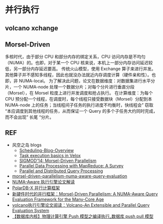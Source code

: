 # 并行执行

## volcano xchange


## Morsel-Driven 

多核时代，由于部分 CPU 和部分内存的绑定关系，CPU 访问内存是不均匀（NUMA）的。也即，对于某一个 CPU 核来说，本机上一部分内存访问延迟较低，另一部分内存延迟要高。
传统火山模型，使用 Exchange 算子来进行并发。其他算子并不感知多线程，因此也就没办法就近内存调度计算（硬件亲和性）。也即，非 NUMA-local。
为了解决此问题，论文在数据维度：对数据集进行水平分片，一个 NUMA-node 处理一个数据分片；对每个分片进行垂直分段（Morsel），在 Morsel 粒度上进行并发调度和抢占执行。
在计算维度：为每个 CPU 预分配一个线程，在调度时，每个线程只接受数据块（Morsel）分配到本 NUMA-node 上的任务；当线程间子任务的执行进度不均衡时，快线程会” 窃取 “本应调度到其他线程的任务，从而保证一个 Query 的多个子任务大约同时完成，而不会出现” 长尾 “分片。


## REF

- 风空之岛 blogs
    - [Scheduling-Blog-Overview](http://47.241.45.216/2022/05/29/Scheduling-Blog-Overview/)
    - [Task execution basics in Velox](http://47.241.45.216/2024/06/22/Task-execution-basics-in-Velox/)
    - [SIGMOD'14: Morsel-Driven Parallelism](http://47.241.45.216/2023/11/03/SIGMOD-14-Morsel-Driven-Parallelism/)
    - [Parallel Data Processing with MapReduce: A Survey](http://47.241.45.216/2023/06/14/Parallel-Data-Processing-with-MapReduce-A-Survey/)
    - [Parallel and Distributed Query Processing](http://47.241.45.216/2022/06/05/Parallel-and-Distributed-Query-Processing/)
- [morsel-driven-parallelism-numa-aware-query-evaluation](https://frankma.me/posts/papers/morsel-driven-parallelism-numa-aware-query-evaluation/)
- [NUMA-Aware 执行引擎论文解读](https://www.qtmuniao.com/2023/08/21/numa-aware-execution-engine/)
- [PolarDB-X 并行计算框架](https://zhuanlan.zhihu.com/p/346320114)
- [新硬件时代的并行框架：Morsel-Driven Parallelism: A NUMA-Aware Query Evaluation Framework for the Many-Core Age](https://zhuanlan.zhihu.com/p/615029386)
- [volcano执行引擎论文阅读：Volcano-An Extensible and Parallel Query Evaluation System](https://zhuanlan.zhihu.com/p/649145153)
- [【数据库内核】物理计算引擎 Push 模型之编译执行_数据库 push pull 模型](https://blog.csdn.net/Night_ZW/article/details/108359927)
